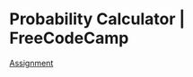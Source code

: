 # Probability Calculator | FreeCodeCamp
[Assignment](https://www.freecodecamp.org/learn/scientific-computing-with-python/scientific-computing-with-python-projects/probability-calculator)